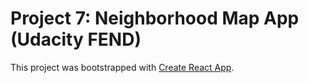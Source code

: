 # Project 7: Neighborhood Map App (Udacity FEND)

This project was bootstrapped with [Create React App](https://github.com/facebook/create-react-app).